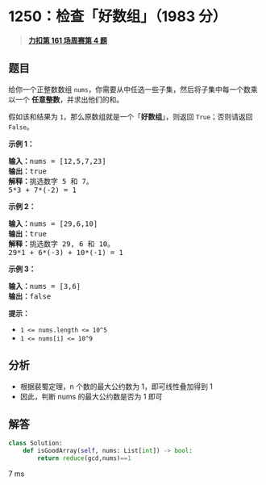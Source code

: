 # 1250：检查「好数组」（1983 分）


> <u>**[力扣第 161 场周赛第 4 题](https://leetcode.cn/problems/check-if-it-is-a-good-array/)**</u>

## 题目

<p>给你一个正整数数组 <code>nums</code>，你需要从中任选一些子集，然后将子集中每一个数乘以一个 <strong>任意整数</strong>，并求出他们的和。</p>

<p>假如该和结果为 <code>1</code>，那么原数组就是一个「<strong>好数组</strong>」，则返回 <code>True</code>；否则请返回 <code>False</code>。</p>



<p><strong>示例 1：</strong></p>

<pre><strong>输入：</strong>nums = [12,5,7,23]
<strong>输出：</strong>true
<strong>解释：</strong>挑选数字 5 和 7。
5*3 + 7*(-2) = 1
</pre>

<p><strong>示例 2：</strong></p>

<pre><strong>输入：</strong>nums = [29,6,10]
<strong>输出：</strong>true
<strong>解释：</strong>挑选数字 29, 6 和 10。
29*1 + 6*(-3) + 10*(-1) = 1
</pre>

<p><strong>示例 3：</strong></p>

<pre><strong>输入：</strong>nums = [3,6]
<strong>输出：</strong>false
</pre>



<p><strong>提示：</strong></p>

<ul>
<li><code>1 &lt;= nums.length &lt;= 10^5</code></li>
<li><code>1 &lt;= nums[i] &lt;= 10^9</code></li>
</ul>




## 分析

- 根据裴蜀定理，n 个数的最大公约数为 1，即可线性叠加得到 1
- 因此，判断 nums 的最大公约数是否为 1 即可

## 解答

```python
class Solution:
    def isGoodArray(self, nums: List[int]) -> bool:
        return reduce(gcd,nums)==1
```
7 ms

